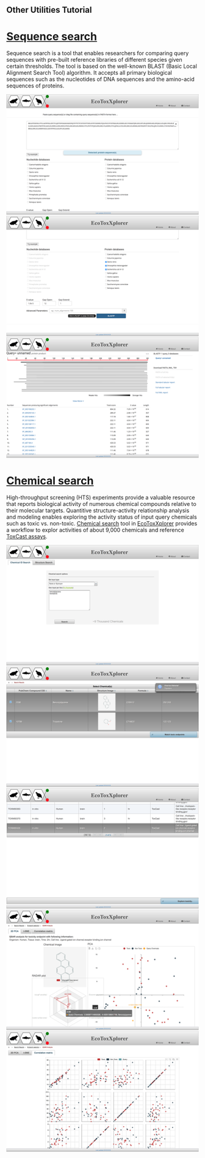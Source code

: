 ## Other Utilities Tutorial

# [Sequence search](http://www.ecotoxxplorer.ca/faces/tools/BLAST.xhtml)

Sequence search is a tool that enables researchers for comparing query sequences with pre-built reference libraries of different species given certain thresholds. The tool is based on the well-known BLAST (Basic Local Alignment Search Tool) algorithm. It accepts all primary biological sequences such as the nucleotides of DNA sequences and the amino-acid sequences of proteins.

![Image](Blast_sequence_input.png)
![Image](Blast_run.png)
![Image](Blast_results.png)

# [Chemical search](http://www.ecotoxxplorer.ca/faces/tools/ChemSearch.xhtml)

High-throughput screening (HTS) experiments provide a valuable resource that reports biological activity of numerous chemical compounds relative to their molecular targets. Quantitive structure-activity relationship analysis and modeling enables exploring the activity status of input query chemicals such as toxic vs. non-toxic. [Chemical search](http://www.ecotoxxplorer.ca/faces/tools/ChemSearch.xhtml) tool in [EcoToxXplorer](http://www.ecotoxxplorer.ca) provides a workflow to explor activities of about 9,000 chemicals and reference [ToxCast assays](https://www.epa.gov/chemical-research/toxicity-forecaster-toxcasttm-data).

![Image](QSAR_chemical_search.png)
![Image](QSAR_chemical_selection.png)
![Image](QSAR_endpoint_selection.png)
![Image](QSAR_view.png)
![Image](QSAR_cor_mat.png)
